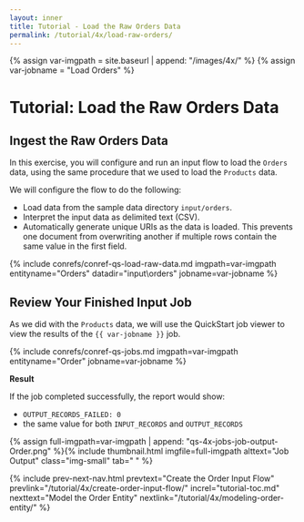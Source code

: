 ```yaml
---
layout: inner
title: Tutorial - Load the Raw Orders Data
permalink: /tutorial/4x/load-raw-orders/
---
```


{% assign var-imgpath = site.baseurl | append: "/images/4x/" %}
{% assign var-jobname = "Load Orders" %}


# Tutorial: Load the Raw Orders Data

## Ingest the Raw Orders Data

In this exercise, you will configure and run an input flow to load the `Orders` data, using the same procedure that we used to load the `Products` data.

We will configure the flow to do the following:

* Load data from the sample data directory `input/orders`.
* Interpret the input data as delimited text (CSV).
* Automatically generate unique URIs as the data is loaded. This prevents one document from overwriting another if multiple rows contain the same value in the first field.

{% include conrefs/conref-qs-load-raw-data.md imgpath=var-imgpath entityname="Orders" datadir="input\orders" jobname=var-jobname %}


## Review Your Finished Input Job

As we did with the `Products` data, we will use the QuickStart job viewer to view the results of the `{{ var-jobname }}` job.

{% include conrefs/conref-qs-jobs.md imgpath=var-imgpath entityname="Order" jobname=var-jobname %}

**Result**

If the job completed successfully, the report would show:
- `OUTPUT_RECORDS_FAILED: 0`
- the same value for both `INPUT_RECORDS` and `OUTPUT_RECORDS`

{% assign full-imgpath=var-imgpath | append: "qs-4x-jobs-job-output-Order.png" %}{% include thumbnail.html imgfile=full-imgpath alttext="Job Output" class="img-small" tab="  " %}


{% include prev-next-nav.html
  prevtext="Create the Order Input Flow"
  prevlink="/tutorial/4x/create-order-input-flow/"
  increl="tutorial-toc.md"
  nexttext="Model the Order Entity"
  nextlink="/tutorial/4x/modeling-order-entity/"
%}
